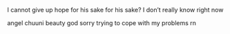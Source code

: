 I cannot give up hope for his sake
for his sake?
I don’t really know right now

angel chuuni beauty god
sorry trying to cope with my problems rn